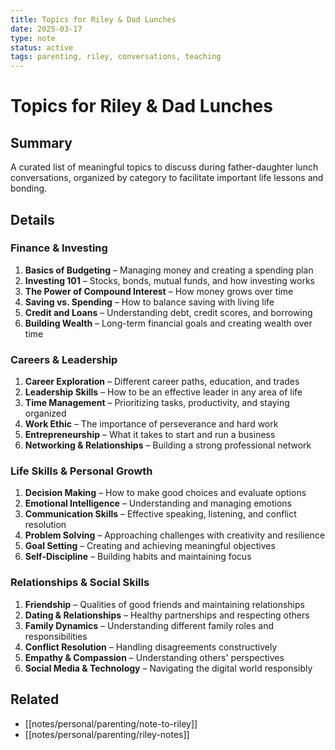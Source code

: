 ```yaml
---
title: Topics for Riley & Dad Lunches
date: 2025-03-17
type: note
status: active
tags: parenting, riley, conversations, teaching
---
```


# Topics for Riley & Dad Lunches

## Summary
A curated list of meaningful topics to discuss during father-daughter lunch conversations, organized by category to facilitate important life lessons and bonding.

## Details

### Finance & Investing
1. **Basics of Budgeting** – Managing money and creating a spending plan
2. **Investing 101** – Stocks, bonds, mutual funds, and how investing works
3. **The Power of Compound Interest** – How money grows over time
4. **Saving vs. Spending** – How to balance saving with living life
5. **Credit and Loans** – Understanding debt, credit scores, and borrowing
6. **Building Wealth** – Long-term financial goals and creating wealth over time

### Careers & Leadership
1. **Career Exploration** – Different career paths, education, and trades
2. **Leadership Skills** – How to be an effective leader in any area of life
3. **Time Management** – Prioritizing tasks, productivity, and staying organized
4. **Work Ethic** – The importance of perseverance and hard work
5. **Entrepreneurship** – What it takes to start and run a business
6. **Networking & Relationships** – Building a strong professional network

### Life Skills & Personal Growth
1. **Decision Making** – How to make good choices and evaluate options
2. **Emotional Intelligence** – Understanding and managing emotions
3. **Communication Skills** – Effective speaking, listening, and conflict resolution
4. **Problem Solving** – Approaching challenges with creativity and resilience
5. **Goal Setting** – Creating and achieving meaningful objectives
6. **Self-Discipline** – Building habits and maintaining focus

### Relationships & Social Skills
1. **Friendship** – Qualities of good friends and maintaining relationships
2. **Dating & Relationships** – Healthy partnerships and respecting others
3. **Family Dynamics** – Understanding different family roles and responsibilities
4. **Conflict Resolution** – Handling disagreements constructively
5. **Empathy & Compassion** – Understanding others' perspectives
6. **Social Media & Technology** – Navigating the digital world responsibly

## Related
- [[notes/personal/parenting/note-to-riley]]
- [[notes/personal/parenting/riley-notes]]
